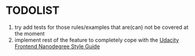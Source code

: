 # TODOLIST

1. try add tests for those rules/examples that are(can) not be covered at the moment
2. implement rest of the feature to completely cope with the [Udacity Frontend Nanodegree Style Guide][]

[Udacity Frontend Nanodegree Style Guide]: http://udacity.github.io/frontend-nanodegree-styleguide/javascript.html